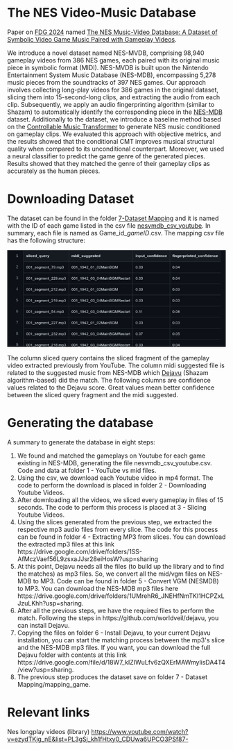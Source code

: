# The NES Video-Music Database
Paper on [FDG 2024](https://www.fdg.org.br/) named [The NES Music-Video Database: A Dataset of Symbolic Video Game Music
Paired with Gameplay Videos](https://arxiv.org/abs/2404.04420).


We introduce a novel dataset named NES-MVDB, comprising 98,940 gameplay videos from 386 NES games, each paired with its original music piece in symbolic format (MIDI). NES-MVDB is built upon the Nintendo Entertainment System Music Database (NES-MDB), encompassing 5,278 music pieces from the soundtracks of 397 NES games. Our approach involves collecting long-play videos for 386 games in the original dataset, slicing them into 15-second-long clips, and extracting the audio from each clip. Subsequently, we apply an audio fingerprinting algorithm (similar to Shazam) to automatically identify the corresponding piece in the [NES-MDB](https://github.com/chrisdonahue/nesmdb#dataset-information) dataset.  Additionally to the dataset, we introduce a baseline method based on the [Controllable Music Transformer](https://github.com/cardoso-data-science/nesmvdb-bl) to generate NES music conditioned on gameplay clips. We evaluated this approach with objective metrics, and the results showed that the conditional CMT improves musical structural quality when compared to its unconditional counterpart. Moreover, we used a neural classifier to predict the game genre of the generated pieces. Results showed that they matched the genre of their gameplay clips as accurately as the human pieces.



# Downloading Dataset
The dataset can be found in the folder [7-Dataset Mapping]([https://github.com/cardoso-data-science/nesmvdb-bl](https://github.com/rubensolv/NES-VMDB/tree/main/7%20-%20Dataset%20Mapping/mapping_game)) and it is named with the ID of each game listed in the csv file [nesvmdb_csv_youtube](https://github.com/rubensolv/NES-VMDB/blob/main/1%20-%20youtube%20vs%20mid%20files/nesvmdb_csv_youtube.csv). 
In summary, each file is named as Game_id_*gameID*.csv. The mapping csv file has the following structure:

![alt text](https://github.com/rubensolv/NES-VMDB/blob/main/images/mapping_csv_structure.png)
 
The column sliced query contains the sliced fragment of the gameplay video extracted previously from YouTube. The column midi suggested file is related to the suggested music from NES-MDB which [Dejavu](https://github.com/worldveil/dejavu) (Shazam algorithm-based) did the match. The following columns are confidence values related to the Dejavu score. Great values mean better confidence between the sliced query fragment and the midi suggested. 


# Generating the database
A summary to generate the database in eight steps:
<ol>
 <li> We found and matched the gameplays on Youtube for each game existing in NES-MDB, generating the file nesvmdb_csv_youtube.csv. Code and data at folder 1 - YouTube vs mid files.</li>
 <li> Using the csv, we download each Youtube video in mp4 format. The code to perform the download is placed in folder 2 - Downloading Youtube Videos.</li>
 <li> After downloading all the videos, we sliced every gameplay in files of 15 seconds. The code to perform this process is placed at 3 - Slicing Youtube Videos.</li>
 <li> Using the slices generated from the previous step, we extracted the respective mp3 audio files from every slice. The code for this process can be found in folder 4 - Extracting MP3 from slices. You can download the extracted mp3 files at this link https://drive.google.com/drive/folders/1SS-AfMczVaef56L9zsxaJJsr28eiHosW?usp=sharing </li>
 <li> At this point, Dejavu needs all the files (to build up the library and to find the matches) as mp3 files. So, we convert all the mid/vgm files on NES-MDB to MP3. Code can be found in folder 5 - Convert VGM (NESMDB) to MP3. You can download the NES-MDB mp3 files here https://drive.google.com/drive/folders/1UMrehR6_JNEHfNmTKI1HCPZxLJzuLKhh?usp=sharing. </li>
 <li> After all the previous steps, we have the required files to perform the match. Following the steps in https://github.com/worldveil/dejavu, you can install Dejavu. </li>
 <li> Copying the files on folder 6 - Install Dejavu, to your current Dejavu installation, you can start the matching process between the mp3's slice and the NES-MDB mp3 files. If you want, you can download the full Dejavu folder with contents at this link https://drive.google.com/file/d/18W7_kIZIWuLfv6zQXErMAWmylisDA4T4/view?usp=sharing. </li>
 <li> The previous step produces the dataset save on folder 7 - Dataset Mapping/mapping_game. </li>
</ol>

# Relevant links

Nes longplay videos (library)
https://www.youtube.com/watch?v=ezydTKjg_nE&list=PL3gSj_kh1fHtxy0_CDUwa6UPCO3PSf87-

